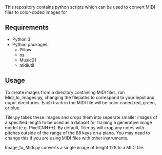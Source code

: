This repository contains python scripts which can be used to convert MIDI files to color-coded images for

## Requirements
- Python 3
- Python packages
  - Pillow
  - os
  - Music21
  - midiutil

## Usage
To create images from a directory containing MIDI files, run Midi_to_Images.py, changing the filepaths to correspond to your input and ouput directories.
Each track in the MIDI file will be color coded red, green, or blue.

Tiler.py takes these images and crops them into seperate smaller images of a specified length to be used as a dataset for training a generative image model (e.g. PixelCNN++).
By default, Tiler.py will crop any notes with pitches outside of the range of the 88 keys on a piano. You may need to change this if you are using MIDI files with other instruments.

Image_to_Midi.py converts a single image of height 128 to a MIDI file.

